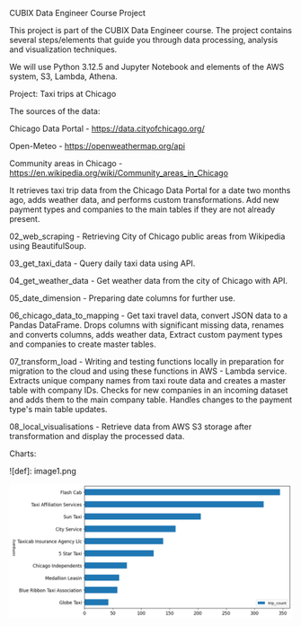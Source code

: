 CUBIX Data Engineer Course Project

This project is part of the CUBIX Data Engineer course. The project contains several steps/elements that guide you through data processing, analysis and visualization techniques.

We will use Python 3.12.5 and Jupyter Notebook and elements of the AWS system, S3, Lambda, Athena.



Project: Taxi trips at Chicago

The sources of the data:

  Chicago Data Portal - https://data.cityofchicago.org/

  Open-Meteo - https://openweathermap.org/api

  Community areas in Chicago - https://en.wikipedia.org/wiki/Community_areas_in_Chicago



It retrieves taxi trip data from the Chicago Data Portal for a date two months ago, adds weather data, and performs custom transformations.
Add new payment types and companies to the main tables if they are not already present.



02_web_scraping - Retrieving City of Chicago public areas from Wikipedia using BeautifulSoup.

03_get_taxi_data - Query daily taxi data using API.

04_get_weather_data - Get weather data from the city of Chicago with API.

05_date_dimension - Preparing date columns for further use.

06_chicago_data_to_mapping - Get taxi travel data, convert JSON data to a Pandas DataFrame. 
        Drops columns with significant missing data, renames and converts columns, adds weather data,
        Extract custom payment types and companies to create master tables.

07_transform_load - Writing and testing functions locally in preparation for migration to the cloud and using these functions in AWS - Lambda service.
        Extracts unique company names from taxi route data and creates a master table with company IDs. Checks for new companies in an incoming dataset and adds them to the main company table. Handles changes to the payment type's main table updates.

08_local_visualisations - Retrieve data from AWS S3 storage after transformation and display the processed data.


Charts:


![def]: image1.png

![alt text](image2.png)
